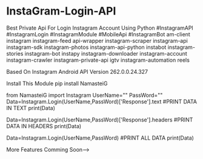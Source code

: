 # InstaGram-Login-API
Best Private Api For Login Instagram Account Using Python #InstagramAPI #InstagramLogin #InstagramModule #MobileApi #InstagramBot am-client instagram instagram-feed api-wrapper instagram-scraper instagram-api instagram-sdk instagram-photos instagram-api-python instabot instagram-stories instagram-bot instapy instagram-downloader instagram-account instagram-crawler instagram-private-api igtv instagram-automation reels

Based On Instagram Android API
Version 262.0.0.24.327

Install This Module
pip install NamasteiG

from NamasteiG import Instagram
UserName=""
PassWord=""
Data=Instagram.Login(UserName,PassWord)['Response'].text #PRINT DATA IN TEXT
print(Data)

Data=Instagram.Login(UserName,PassWord)['Response'].headers #PRINT DATA IN HEADERS
print(Data)

Data=Instagram.Login(UserName,PassWord) #PRINT ALL DATA
print(Data)



More Features Comming Soon-->
